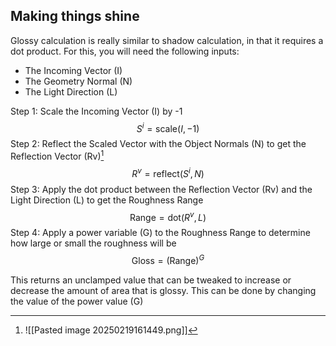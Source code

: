 ## Making things shine
Glossy calculation is really similar to shadow calculation, in that it requires a dot product. For this, you will need the following inputs:
- The Incoming Vector (I)
- The Geometry Normal (N)
- The Light Direction (L)

Step 1: Scale the Incoming Vector (I) by -1
$$S^i=\text{scale}(I,-1)$$
Step 2: Reflect the Scaled Vector with the Object Normals (N) to get the Reflection Vector (Rv)[^1]
$$R^v=\text{reflect}(S^i,N)$$
Step 3: Apply the dot product between the Reflection Vector (Rv) and the Light Direction (L) to get the Roughness Range
$$\text{Range}=\text{dot}(R^v, L)$$
Step 4: Apply a power variable (G) to the Roughness Range to determine how large or small the roughness will be
$$\text{Gloss}=(\text{Range})^G$$

This returns an unclamped value that can be tweaked to increase or decrease the amount of area that is glossy. This can be done by changing the value of the power value (G)


[^1]: ![[Pasted image 20250219161449.png]]
